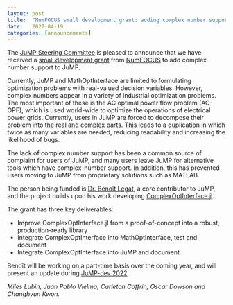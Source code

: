 ```yaml
---
layout: post
title:  "NumFOCUS small development grant: adding complex number support to JuMP"
date:   2022-04-19
categories: [announcements]
---
```


The [JuMP Steering Committee](/pages/governance/#steering-committee) is pleased
to announce that we have received a
[small development grant](https://numfocus.org/programs/small-development-grants)
from [NumFOCUS](https://numfocus.org) to add complex number support to JuMP.

Currently, JuMP and MathOptInterface are limited to formulating optimization
problems with real-valued decision variables. However, complex numbers appear in
a variety of industrial optimization problems. The most important of these is
the AC optimal power flow problem (AC-OPF), which is used world-wide to optimize
the operations of electrical power grids. Currently, users in JuMP are forced to
decompose their problem into the real and complex parts. This leads to a
duplication in which twice as many variables are needed, reducing readability
and increasing the likelihood of bugs.

The lack of complex number support has been a common source of complaint for
users of JuMP, and many users leave JuMP for alternative tools which have
complex-number support. In addition, this has prevented users moving to JuMP
from proprietary solutions such as MATLAB.

The person being funded is [Dr. Benoît Legat](https://github.com/blegat), a core
contributor to JuMP, and the project builds upon his work developing
[ComplexOptInterface.jl](https://github.com/jump-dev/ComplexOptInterface.jl).

The grant has three key deliverables:

 * Improve ComplexOptInterface.jl from a proof-of-concept into a robust,
   production-ready library
 * Integrate ComplexOptInterface into MathOptInterface, test and document
 * Integrate ComplexOptInterface into JuMP and document.

Benoît will be working on a part-time basis over the coming year, and will
present an update during [JuMP-dev 2022](/meetings/juliacon2022/).

_Miles Lubin, Juan Pablo Vielma, Carleton Coffrin, Oscar Dowson and Changhyun Kwon._
